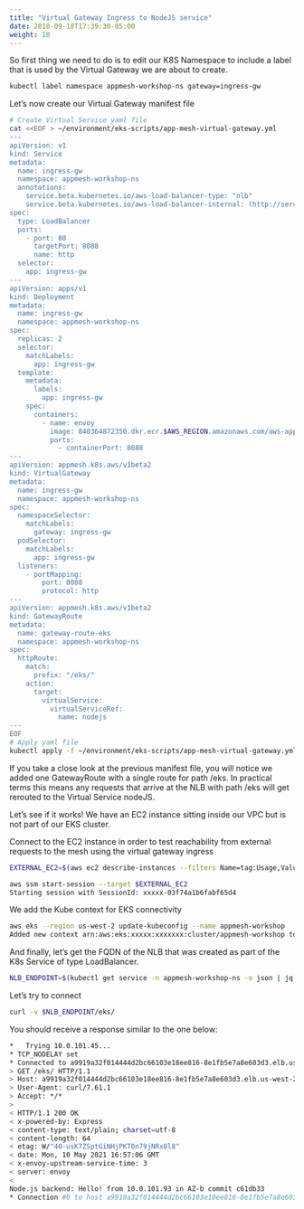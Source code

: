 ```yaml
---
title: "Virtual Gateway Ingress to NodeJS service"
date: 2018-09-18T17:39:30-05:00
weight: 10
---
```


So first thing we need to do is to edit our K8S Namespace to include a label that is used by the Virtual Gateway we are about to create.

```bash
kubectl label namespace appmesh-workshop-ns gateway=ingress-gw
```
Let’s now create our Virtual Gateway manifest file

```bash
# Create Virtual Service yaml file
cat <<EOF > ~/environment/eks-scripts/app-mesh-virtual-gateway.yml
---
apiVersion: v1
kind: Service
metadata:
  name: ingress-gw
  namespace: appmesh-workshop-ns
  annotations:
    service.beta.kubernetes.io/aws-load-balancer-type: "nlb"
    service.beta.kubernetes.io/aws-load-balancer-internal: (http://service.beta.kubernetes.io/aws-load-balancer-internal:) "true"
spec:
  type: LoadBalancer
  ports:
    - port: 80
      targetPort: 8088
      name: http
  selector:
    app: ingress-gw
---
apiVersion: apps/v1
kind: Deployment
metadata:
  name: ingress-gw
  namespace: appmesh-workshop-ns
spec:
  replicas: 2
  selector:
    matchLabels:
      app: ingress-gw
  template:
    metadata:
      labels:
        app: ingress-gw
    spec:
      containers:
        - name: envoy
          image: 840364872350.dkr.ecr.$AWS_REGION.amazonaws.com/aws-appmesh-envoy:v1.16.1.1-prod
          ports:
            - containerPort: 8088
---
apiVersion: appmesh.k8s.aws/v1beta2
kind: VirtualGateway
metadata:
  name: ingress-gw
  namespace: appmesh-workshop-ns
spec:
  namespaceSelector:
    matchLabels:
      gateway: ingress-gw
  podSelector:
    matchLabels:
      app: ingress-gw
  listeners:
    - portMapping:
        port: 8088
        protocol: http
---
apiVersion: appmesh.k8s.aws/v1beta2
kind: GatewayRoute
metadata:
  name: gateway-route-eks
  namespace: appmesh-workshop-ns
spec:
  httpRoute:
    match:
      prefix: "/eks/"
    action:
      target:
        virtualService:
          virtualServiceRef:
            name: nodejs
---
EOF
# Apply yaml file
kubectl apply -f ~/environment/eks-scripts/app-mesh-virtual-gateway.yml
```
If you take a close look at the previous manifest file, you will notice we added one GatewayRoute with a single route for path /eks. In practical terms this means any requests that arrive at the NLB with path /eks will get rerouted to the Virtual Service nodeJS.

Let’s see if it works! We have an EC2 instance sitting inside our VPC but is not part of our EKS cluster.

Connect to the EC2 instance in order to test reachability from external requests to the mesh using the virtual gateway ingress

```bash
EXTERNAL_EC2=$(aws ec2 describe-instances --filters Name=tag:Usage,Values=ExternalEC2Instance | jq -r '.Reservations[].Instances[].InstanceId')

aws ssm start-session --target $EXTERNAL_EC2
Starting session with SessionId: xxxxx-03f74a1b6fabf65d4
```

We add the Kube context for EKS connectivity 
```bash
aws eks --region us-west-2 update-kubeconfig --name appmesh-workshop
Added new context arn:aws:eks:xxxxx:xxxxxxx:cluster/appmesh-workshop to /home/ssm-user/.kube/config
```

And finally, let’s get the FQDN of the NLB that was created as part of the K8s Service of type LoadBalancer.

```bash
NLB_ENDPOINT=$(kubectl get service -n appmesh-workshop-ns -o json | jq -r ".items[].status.loadBalancer.ingress[].hostname")
```

Let’s try to connect 

```bash
curl -v $NLB_ENDPOINT/eks/
```

You should receive a response similar to the one below:

```bash
*   Trying 10.0.101.45...
* TCP_NODELAY set
* Connected to a9919a32f014444d2bc66103e18ee816-8e1fb5e7a8e603d3.elb.us-west-2.amazonaws.com (10.0.101.45) port 80 (#0)
> GET /eks/ HTTP/1.1
> Host: a9919a32f014444d2bc66103e18ee816-8e1fb5e7a8e603d3.elb.us-west-2.amazonaws.com
> User-Agent: curl/7.61.1
> Accept: */*
> 
< HTTP/1.1 200 OK
< x-powered-by: Express
< content-type: text/plain; charset=utf-8
< content-length: 64
< etag: W/"40-usK7ZSptGiNHjPKT0n79jNRx8l8"
< date: Mon, 10 May 2021 16:57:06 GMT
< x-envoy-upstream-service-time: 3
< server: envoy
< 
Node.js backend: Hello! from 10.0.101.93 in AZ-b commit c61db33
* Connection #0 to host a9919a32f014444d2bc66103e18ee816-8e1fb5e7a8e603d3.elb.us-west-2.amazonaws.com left intact
```
